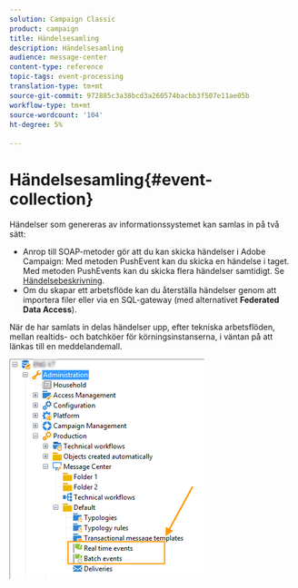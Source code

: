 ```yaml
---
solution: Campaign Classic
product: campaign
title: Händelsesamling
description: Händelsesamling
audience: message-center
content-type: reference
topic-tags: event-processing
translation-type: tm+mt
source-git-commit: 972885c3a38bcd3a260574bacbb3f507e11ae05b
workflow-type: tm+mt
source-wordcount: '104'
ht-degree: 5%

---
```



# Händelsesamling{#event-collection}

Händelser som genereras av informationssystemet kan samlas in på två sätt:

* Anrop till SOAP-metoder gör att du kan skicka händelser i Adobe Campaign: Med metoden PushEvent kan du skicka en händelse i taget. Med metoden PushEvents kan du skicka flera händelser samtidigt. Se [Händelsebeskrivning](../../message-center/using/event-description.md).
* Om du skapar ett arbetsflöde kan du återställa händelser genom att importera filer eller via en SQL-gateway (med alternativet **Federated Data Access**).

När de har samlats in delas händelser upp, efter tekniska arbetsflöden, mellan realtids- och batchköer för körningsinstanserna, i väntan på att länkas till en meddelandemall.

![](assets/messagecenter_events_queues_001.png)
